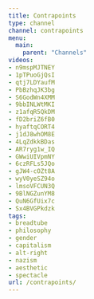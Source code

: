 ```yaml
---
title: Contrapoints
type: channel
channel: contrapoints
menu:
  main:
    parent: "Channels"
videos:
- n9mspMJTNEY
- 1pTPuoGjQsI
- qtj7LDYaufM
- PbBzhqJK3bg
- S6GodWn4XMM
- 9bbINLWtMKI
- z1afqR5QkDM
- fD2briZ6fB0
- hyaftqCORT4
- j1dJ8whOM8E
- 4LqZdkkBDas
- AR7ryg1w_IQ
- GWwiUIVpmNY
- 6czRFLs5JQo
- gJW4-cOZt8A
- wyV0yeSZ94o
- lmsoVFCUN3Q
- 9BlNGZunYM8
- QuN6GfUix7c
- Sx4BVGPkdzk
tags:
- breadtube
- philosophy
- gender
- capitalism
- alt-right
- nazism
- aesthetic
- spectacle
url: /contrapoints/
---
```

